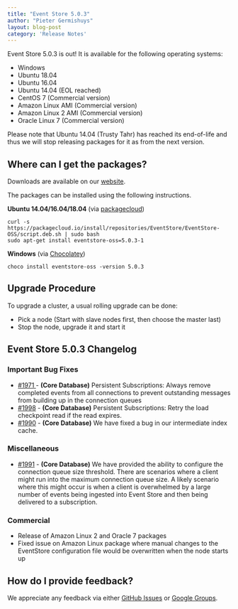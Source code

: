```yaml
---
title: "Event Store 5.0.3"
author: "Pieter Germishuys"
layout: blog-post
category: 'Release Notes'
---
```


Event Store 5.0.3 is out! It is available for the following operating systems:

- Windows
- Ubuntu 18.04
- Ubuntu 16.04
- Ubuntu 14.04 (EOL reached)
- CentOS 7 (Commercial version)
- Amazon Linux AMI (Commercial version)
- Amazon Linux 2 AMI (Commercial version)
- Oracle Linux 7 (Commercial version)

Please note that Ubuntu 14.04 (Trusty Tahr) has reached its end-of-life and thus we will stop releasing packages for it as from the next version.

## Where can I get the packages?

Downloads are available on our [website](https://eventstore.org/downloads/).

The packages can be installed using the following instructions.

**Ubuntu 14.04/16.04/18.04** (via [packagecloud](https://packagecloud.io/EventStore/EventStore-OSS))

```
curl -s https://packagecloud.io/install/repositories/EventStore/EventStore-OSS/script.deb.sh | sudo bash
sudo apt-get install eventstore-oss=5.0.3-1
```

**Windows** (via [Chocolatey](https://chocolatey.org/packages/eventstore-oss/))

```
choco install eventstore-oss -version 5.0.3
```

## Upgrade Procedure
To upgrade a cluster, a usual rolling upgrade can be done:
- Pick a node (Start with slave nodes first, then choose the master last)
- Stop the node, upgrade it and start it

## Event Store 5.0.3 Changelog

### Important Bug Fixes
* [#1971 ](https://github.com/EventStore/EventStore/pull/1971) - **(Core Database)** Persistent Subscriptions: Always remove completed events from all connections to prevent outstanding messages from building up in the connection queues
* [#1998](https://github.com/EventStore/EventStore/pull/1998) - **(Core Database)** Persistent Subscriptions: Retry the load checkpoint read if the read expires.
* [#1990](https://github.com/EventStore/EventStore/pull/1990) - **(Core Database)** We have fixed a bug in our intermediate index cache.

### Miscellaneous
* [#1991](https://github.com/EventStore/EventStore/pull/1991) - **(Core Database)** We have provided the ability to configure the connection queue size threshold. There are scenarios where a client might run into the maximum connection queue size. A likely scenario where this might occur is when a client is overwhelmed by a large number of events being ingested into Event Store and then being delivered to a subscription.

### Commercial
* Release of Amazon Linux 2 and Oracle 7 packages
* Fixed issue on Amazon Linux package where manual changes to the EventStore configuration file would be overwritten when the node starts up



## How do I provide feedback?

We appreciate any feedback via either [GitHub Issues](https://github.com/EventStore/EventStore) or [Google Groups](https://groups.google.com/forum/#!forum/event-store).
